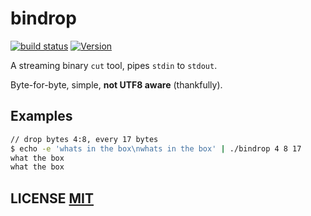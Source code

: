 # bindrop

[![build status](https://secure.travis-ci.org/dcousens/bindrop.png)](http://travis-ci.org/dcousens/bindrop)
[![Version](https://img.shields.io/npm/v/bindrop.svg)](https://www.npmjs.org/package/bindrop)

A streaming binary `cut` tool,  pipes `stdin` to `stdout`.

Byte-for-byte, simple, **not UTF8 aware** (thankfully).


## Examples

``` bash
// drop bytes 4:8, every 17 bytes
$ echo -e 'whats in the box\nwhats in the box' | ./bindrop 4 8 17
what the box
what the box
```

## LICENSE [MIT](LICENSE)
